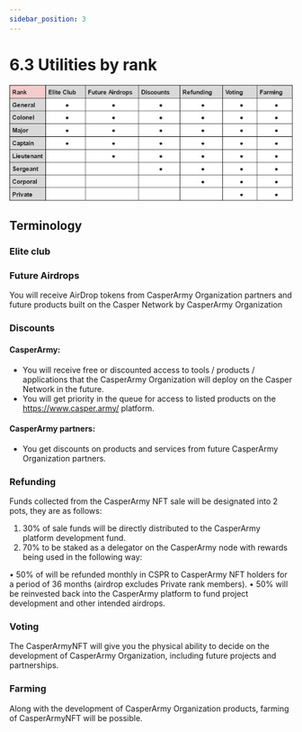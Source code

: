 ```yaml
---
sidebar_position: 3
---
```


# 6.3 Utilities by rank

![alt-text](../pic/casperarmy_nft_utilities_by_rank.jpg)

## Terminology

### Elite club

### Future Airdrops
You will receive AirDrop tokens from CasperArmy Organization partners and future products built on the Casper Network by CasperArmy Organization

### Discounts

#### CasperArmy:
- You will receive free or discounted access to tools / products / applications that the CasperArmy Organization will deploy on the Casper Network in the future.
- You will get priority in the queue for access to listed products on the https://www.casper.army/ platform.

#### CasperArmy partners:
- You get discounts on products and services from future CasperArmy Organization partners.

### Refunding
Funds collected from the CasperArmy NFT sale will be designated into 2 pots, they are as follows:
1. 30% of sale funds will be directly distributed to the CasperArmy platform development fund.
2. 70% to be staked as a delegator on the CasperArmy node with rewards being used in the following way:

•  50% of will be refunded monthly in CSPR to CasperArmy NFT holders for a period of 36 months (airdrop excludes Private rank members).
•  50% will be reinvested back into the CasperArmy platform to fund project development and other intended airdrops.

### Voting
The CasperArmyNFT will give you the physical ability to decide on the development of CasperArmy Organization, including future projects and partnerships.


### Farming
Along with the development of CasperArmy Organization products, farming of CasperArmyNFT will be possible.
